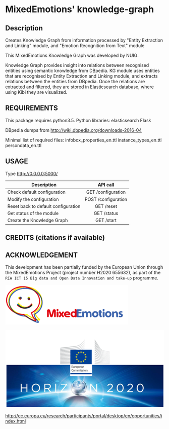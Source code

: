 # MixedEmotions' knowledge-graph

## Description

Creates Knowledge Graph from information processed by "Entity Extraction and Linking" module, and "Emotion Recognition from Text" module

This MixedEmotions Knowledge Graph was developed by NUIG.

Knowledge Graph provides insight into relations between recognised entities using semantic knowledge from DBpedia. KG module uses entities that are recognised by Entity Extraction and Linking module, and extracts relations between the entities from DBpedia. Once the relations are extracted and filtered, they are stored in Elasticsearch database, where using Kibi they are visualized.

## REQUIREMENTS

This package requires python3.5.
Python libraries:
elasticsearch
Flask

DBpedia dumps from http://wiki.dbpedia.org/downloads-2016-04

Minimal list of required files:
infobox_properties_en.ttl
instance_types_en.ttl
persondata_en.ttl


## USAGE


Type  http://0.0.0.0:5000/

| Description | API call |
| ------------- |:-------------:|
| Check default configuration | GET	 /configuration |
| Modify the configuration | POST	 /configuration |
| Reset back to default configuration | GET	 /reset | 
| Get status of the module | GET	/status | 
| Create the Knowledge Graph | GET 	/start |



## CREDITS (citations if available)



## ACKNOWLEDGEMENT

This development has been partially funded by the European Union through the MixedEmotions Project (project number H2020 655632), as part of the `RIA ICT 15 Big data and Open Data Innovation and take-up` programme.

![MixedEmotions](https://raw.githubusercontent.com/MixedEmotions/MixedEmotions/master/img/me.png) 

![EU](https://raw.githubusercontent.com/MixedEmotions/MixedEmotions/master/img/H2020-Web.png)

http://ec.europa.eu/research/participants/portal/desktop/en/opportunities/index.html
